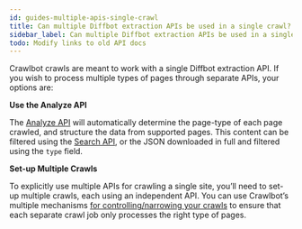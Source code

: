 ```yaml
---
id: guides-multiple-apis-single-crawl
title: Can multiple Diffbot extraction APIs be used in a single crawl?
sidebar_label: Can multiple Diffbot extraction APIs be used in a single crawl?
todo: Modify links to old API docs
---
```


<div class="entry-content">
		<p>Crawlbot crawls are meant to work with a single Diffbot extraction API. If you wish to process multiple types of pages through separate APIs, your options are:</p>
<p><strong>Use the Analyze API</strong></p>
<p>The <a href="guides-when-to-use-analyze">Analyze API</a> will automatically determine the page-type of each page crawled, and structure the data from supported pages. This content can be filtered using the <a href="http://www.diffbot.com/dev/docs/search">Search API</a>, or the JSON downloaded in full and filtered using the <code>type</code> field.</p>
<p><strong>Set-up Multiple Crawls</strong></p>
<p>To explicitly use multiple APIs for crawling a single site, you’ll need to set-up multiple crawls, each using an independent API. You can use Crawlbot’s multiple mechanisms <a href="guides-patterns">for controlling/narrowing your crawls</a> to ensure that each separate crawl job only processes the right type of pages.</p>
			</div>
